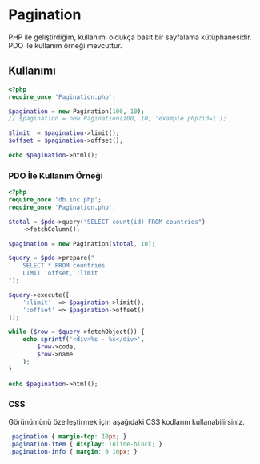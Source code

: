 # Pagination

PHP ile geliştirdiğim, kullanımı oldukça basit bir sayfalama kütüphanesidir. PDO ile kullanım örneği mevcuttur.

## Kullanımı

```php
<?php
require_once 'Pagination.php';

$pagination = new Pagination(100, 10);
// $pagination = new Pagination(100, 10, 'example.php?id=1');

$limit  = $pagination->limit();
$offset = $pagination->offset();

echo $pagination->html();
```

### PDO İle Kullanım Örneği

```php
<?php
require_once 'db.inc.php';
require_once 'Pagination.php';

$total = $pdo->query("SELECT count(id) FROM countries")
    ->fetchColumn();

$pagination = new Pagination($total, 10);

$query = $pdo->prepare("
    SELECT * FROM countries
    LIMIT :offset, :limit
");

$query->execute([
    ':limit'  => $pagination->limit(),
    ':offset' => $pagination->offset()
]);

while ($row = $query->fetchObject()) {
    echo sprintf('<div>%s - %s</div>',
        $row->code,
        $row->name
    );
}

echo $pagination->html();
```

### CSS

Görünümünü özelleştirmek için aşağıdaki CSS kodlarını kullanabilirsiniz.

```css
.pagination { margin-top: 10px; }
.pagination-item { display: inline-block; }
.pagination-info { margin: 0 10px; }
```